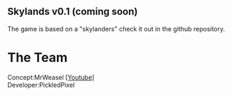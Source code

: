 ## Skylands v0.1 (coming soon)
The game is based on a "skylanders" check it out in the github repository.
<br>
# The Team
Concept:MrWeasel [[Youtube]](https://www.youtube.com/channel/UCNB0QW6GY3LZGZUPw7ejKxQ)
<br>
Developer:PickledPixel



